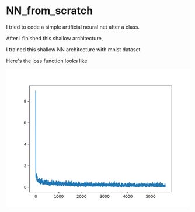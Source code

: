 # NN_from_scratch

I tried to code a simple artificial neural net after a class.

After I finished this shallow architecture,

I trained this shallow NN architecture with mnist dataset

Here's the loss function looks like

![](Images/loss.png)
